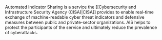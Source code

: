 
Automated Indicator Sharing is a service the [[Cybersecurity and Infrastructure Security Agency (CISA)|CISA]] provides to enable real-time exchange of machine-readable cyber threat indicators and defensive measures between public and private-sector organizations. AIS helps to protect the participants of the service and ultimately reduce the prevalence of cyberattacks.
